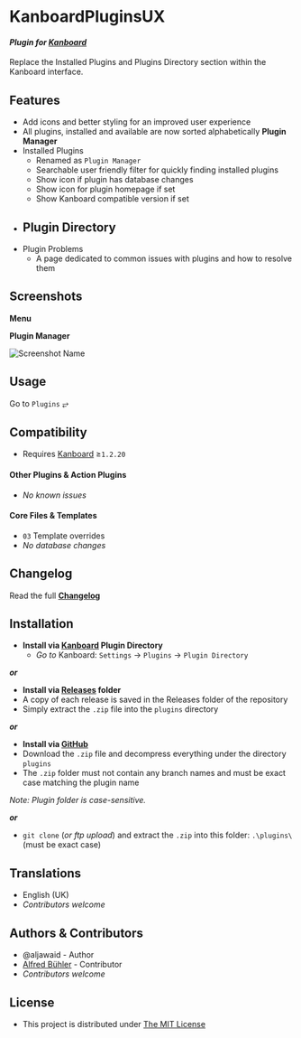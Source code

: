 # KanboardPluginsUX

#### _Plugin for [Kanboard](https://github.com/fguillot/kanboard "Kanboard - Kanban Project Management Software")_

Replace the Installed Plugins and Plugins Directory section within the Kanboard interface. 


Features
-------------

- Add icons and better styling for an improved user experience
- All plugins, installed and available are now sorted alphabetically
**Plugin Manager**
- Installed Plugins
  - Renamed as `Plugin Manager`
  - Searchable user friendly filter for quickly finding installed plugins
  - Show icon if plugin has database changes
  - Show icon for plugin homepage if set
  - Show Kanboard compatible version if set
- Plugin Directory
  -
- Plugin Problems
  - A page dedicated to common issues with plugins and how to resolve them

Screenshots
----------

**Menu**


**Plugin Manager**

![Screenshot Name](../master/screenshot-name.png "Read Screenshot Name")

Usage
-------------

Go to `Plugins` &#10562;

Compatibility
-------------

- Requires [Kanboard](https://github.com/fguillot/kanboard "Kanboard - Kanban Project Management Software") ≥`1.2.20`

#### Other Plugins & Action Plugins
- _No known issues_
#### Core Files & Templates
- `03` Template overrides
- _No database changes_

Changelog
---------

Read the full [**Changelog**](../master/changelog.md "See changes")
 

Installation
------------

- **Install via [Kanboard](https://github.com/fguillot/kanboard "Kanboard - Kanban Project Management Software") Plugin Directory**
  - _Go to_ Kanboard: `Settings` -> `Plugins` -> `Plugin Directory`

**_or_**

- **Install via [Releases](../master/Releases/ "A copy of each release is saved in the folder") folder**
 - A copy of each release is saved in the Releases folder of the repository
 - Simply extract the `.zip` file into the `plugins` directory

**_or_**

- **Install via [GitHub](https://github.com/aljawaid "Find the correct plugin from the list of repositories")**
- Download the `.zip` file and decompress everything under the directory `plugins`
 - The `.zip` folder must not contain any branch names and must be exact case matching the plugin name

_Note: Plugin folder is case-sensitive._

**_or_**
- `git clone` (_or ftp upload_) and extract the `.zip` into this folder: `.\plugins\` (must be exact case)


Translations
------------

- English (UK)
- _Contributors welcome_


Authors & Contributors
----------------------

- @aljawaid - Author
- [Alfred Bühler](https://github.com/alfredbuehler) - Contributor
- _Contributors welcome_

License
-------
- This project is distributed under [The MIT License](../master/LICENSE "Read The MIT license")
